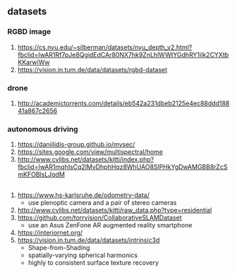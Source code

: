 ## datasets
### RGBD image
1. https://cs.nyu.edu/~silberman/datasets/nyu_depth_v2.html?fbclid=IwAR1Rf7pJe8QgidEdCAr80NX7hk9ZnLhlWWtYGdhRY1iIk2CYXtbKKarwiWw
2. https://vision.in.tum.de/data/datasets/rgbd-dataset
### drone
1. http://academictorrents.com/details/eb542a231dbeb2125e4ec88ddd18841a867c2656
### autonomous driving
1. https://daniilidis-group.github.io/mvsec/
2. https://sites.google.com/view/multispectral/home
3. http://www.cvlibs.net/datasets/kitti/index.php?fbclid=IwAR1mqhIsCq2lMvDhphHqz8WhUAO8SlPHkYgDwAMGBB8rZcSmKFOBlsLJqdM
## 
1. https://www.hs-karlsruhe.de/odometry-data/
    - use plenoptic camera and a pair of stereo cameras
2. http://www.cvlibs.net/datasets/kitti/raw_data.php?type=residential
3. https://github.com/torrvision/CollaborativeSLAMDataset
    - use an Asus ZenFone AR augmented reality smartphone
4. https://interiornet.org/
5. https://vision.in.tum.de/data/datasets/intrinsic3d
    - Shape-from-Shading
    - spatially-varying spherical harmonics
    - highly to consistent surface texture recovery
